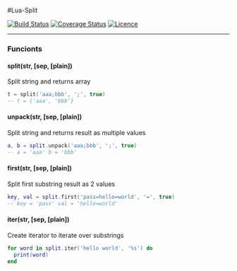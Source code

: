 #Lua-Split

[![Build Status](https://travis-ci.org/moteus/lua-split.png)](https://travis-ci.org/moteus/lua-split)
[![Coverage Status](https://coveralls.io/repos/github/moteus/lua-split/badge.svg?branch=master)](https://coveralls.io/github/moteus/lua-split?branch=master)
[![Licence](http://img.shields.io/badge/Licence-MIT-brightgreen.svg)](LICENCE.txt)

***

### Funcionts

#### split(str, [sep, [plain])

Split string and returns array

```Lua
t = split('aaa;bbb', ';', true)
-- t = {'aaa', 'bbb'}
```

#### unpack(str, [sep, [plain])

Split string and returns result as multiple values

```Lua
a, b = split.unpack('aaa;bbb', ';', true)
-- a = 'aaa' b = 'bbb'
```

#### first(str, [sep, [plain])
Split first substring result as 2 values

```Lua
key, val = split.first('pass=hello=world', '=', true)
-- key = 'pass' val = 'hello=world'
```

#### iter(str, [sep, [plain])

Create iterator to iterate over substrings

```Lua
for word in split.iter('hello world', '%s') do
  print(word)
end
```
